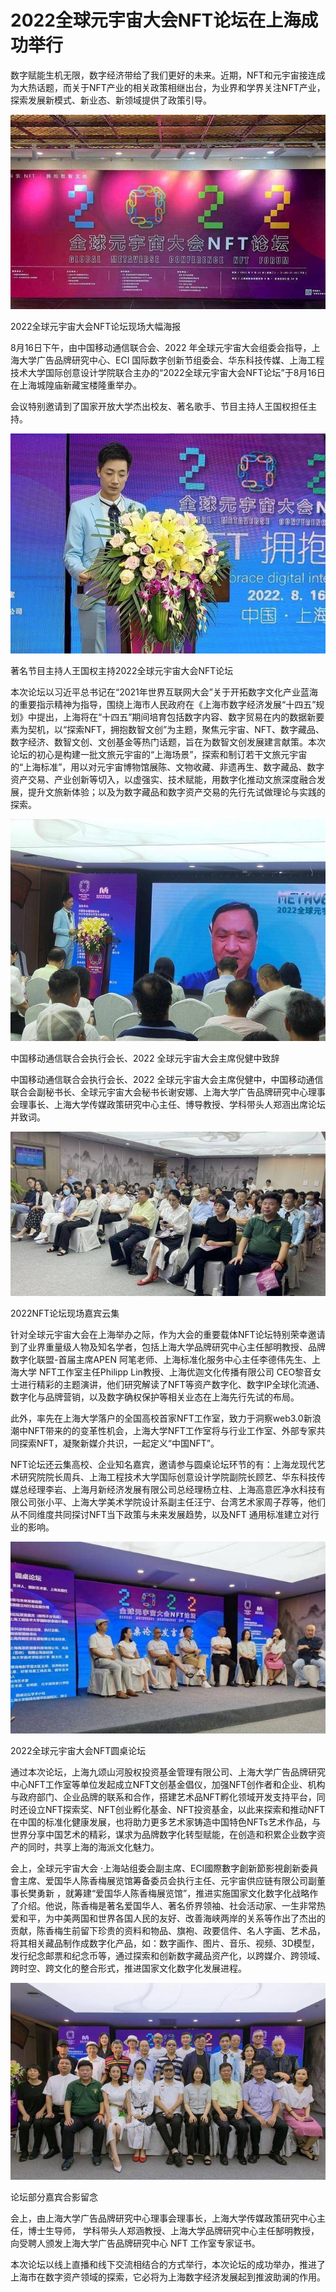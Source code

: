 # 2022全球元宇宙大会NFT论坛在上海成功举行


数字赋能生机无限，数字经济带给了我们更好的未来。近期，NFT和元宇宙接连成为大热话题，而关于NFT产业的相关政策相继出台，为业界和学界关注NFT产业，探索发展新模式、新业态、新领域提供了政策引导。

![配图](kl.jpg)

2022全球元宇宙大会NFT论坛现场大幅海报

8月16日下午，由中国移动通信联合会、2022 年全球元宇宙大会组委会指导，上海大学广告品牌研究中心、ECI 国际数字创新节组委会、华东科技传媒、上海工程技术大学国际创意设计学院联合主办的“2022全球元宇宙大会NFT论坛”于8月16日在上海城隍庙新藏宝楼隆重举办。

会议特别邀请到了国家开放大学杰出校友、著名歌手、节目主持人王国权担任主持。

![配图](kl01.jpg)


著名节目主持人王国权主持2022全球元宇宙大会NFT论坛

本次论坛以习近平总书记在“2021年世界互联网大会”关于开拓数字文化产业蓝海的重要指示精神为指导，围绕上海市人民政府在《上海市数字经济发展“十四五”规划》中提出，上海将在“十四五”期间培育包括数字内容、数字贸易在内的数据新要素为契机，以“探索NFT，拥抱数智文创”为主题，聚焦元宇宙、NFT、数字藏品、数字经济、数智文创、文创基金等热门话题，旨在为数智文创发展建言献策。本次论坛的初心是构建一批文旅元宇宙的“上海场景”，探索和制订若干文旅元宇宙的“上海标准”，用以对元宇宙博物馆展陈、文物收藏、非遗再生、数字藏品、数字资产交易、产业创新等切入，以虚强实、技术赋能，用数字化推动文旅深度融合发展，提升文旅新体验；以及为数字藏品和数字资产交易的先行先试做理论与实践的探索。

![配图](kl02.jpg)


中国移动通信联合会执行会长、2022 全球元宇宙大会主席倪健中致辞

中国移动通信联合会执行会长、2022 全球元宇宙大会主席倪健中，中国移动通信联合会副秘书长、全球元宇宙大会秘书长谢安娜、上海大学广告品牌研究中心理事会理事长、上海大学传媒政策研究中心主任、博导教授、学科带头人郑涵出席论坛并致词。

![配图](kl03.jpg)


2022NFT论坛现场嘉宾云集

针对全球元宇宙大会在上海举办之际，作为大会的重要载体NFT论坛特别荣幸邀请到了业界重量级人物及知名学者，包括上海大学品牌研究中心主任郜明教授、品牌数字化联盟-首届主席APEN 阿笔老师、上海标准化服务中心主任李德伟先生、上海大学 NFT工作室主任Philipp Lin教授、上海优迦文化传播有限公司 CEO黎音女士进行精彩的主题演讲，他们研究解读了NFT等资产数字化、数字IP全球化流通、数字化与品牌营销，以及数字确权保护等相关业态在上海先行先试的布局。

此外，率先在上海大学落户的全国高校首家NFT工作室，致力于洞察web3.0新浪潮中NFT带来的的变革性机会，上海大学NFT工作室将与行业工作室、外部专家共同探索NFT，凝聚新媒介共识，一起定义“中国NFT”。

NFT论坛还云集高校、企业知名嘉宾，邀请参与圆桌论坛环节的有：上海龙现代艺术研究院院长周兵、上海工程技术大学国际创意设计学院副院长顾艺、华东科技传媒总经理李岩、上海月新经济发展有限公司总经理杨立柱、上海高意匠净水科技有限公司张小平、上海大学美术学院设计系副主任汪宁、台湾艺术家周子荐等，他们从不同维度共同探讨NFT当下政策与未来发展趋势，以及NFT 通用标准建立对行业的影响。

![配图](kl04.jpg)

2022全球元宇宙大会NFT圆桌论坛

通过本次论坛，上海九颂山河股权投资基金管理有限公司、上海大学广告品牌研究中心NFT工作室等单位发起成立NFT文创基金倡仪，加强NFT创作者和企业、机构与政府部门、企业品牌的联系和合作，搭建艺术品NFT孵化领域开发支持平台，同时还设立NFT探索奖、NFT创业孵化基金、NFT投资基金，以此来探索和推动NFT在中国的标准化健康发展，也将助力更多艺术家铸造中国特色NFTs艺术作品，与世界分享中国艺术的精彩，谋求为品牌数字化转型赋能，在创造和积累企业数字资产的同时，共享上海的海派文化魅力。

会上，全球元宇宙大会 ·上海站组委会副主席、ECI國際數字創新節影視創新委員會主席、爱国华人陈香梅展览馆筹备委员会执行主任、元宇宙供应链有限公司副董事长樊勇新 ，就筹建“爱国华人陈香梅展览馆”，推进实施国家文化数字化战略作了介绍。他说，陈香梅是著名爱国华人、著名侨界领袖、社会活动家、一生非常热爱和平，为中美两国和世界各国人民的友好、改善海峡两岸的关系等作出了杰出的贡献，陈香梅生前留下珍贵的资料和物品、旗袍、政要信件、名人字画、艺术品，将其相关藏品制作成数字化产品，如：数字画作、图片、音乐、视频、3D模型，发行纪念邮票和纪念币等，通过探索和创新数字藏品资产化，以跨媒介、跨领域、跨时空、跨文化的整合形式，推进国家文化数字化发展进程。

![配图](kl05.jpg)


论坛部分嘉宾合影留念

会上，由上海大学广告品牌研究中心理事会理事长，上海大学传媒政策研究中心主任，博士生导师， 学科带头人郑涵教授、上海大学品牌研究中心主任郜明教授，向受聘人颁发上海大学广告品牌研究中心 NFT 工作室专家证书。

本次论坛以线上直播和线下交流相结合的方式举行，本次论坛的成功举办，推进了上海市在数字资产领域的探索，它必将为上海数字经济发展起到推波助澜的作用。
